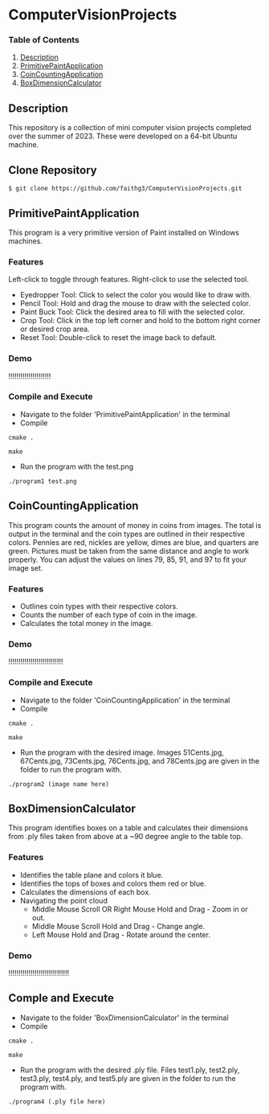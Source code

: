 # ComputerVisionProjects

### Table of Contents
1. [Description](#Description)
2. [PrimitivePaintApplication](#PrimitivePaintApplication)
3. [CoinCountingApplication](#CoinCountingApplication)
4. [BoxDimensionCalculator](#BoxDimensionCalculator)

## Description
This repository is a collection of mini computer vision projects completed over the summer of 2023. These were developed on a 64-bit Ubuntu machine.

## Clone Repository
~~~
$ git clone https://github.com/faithg3/ComputerVisionProjects.git
~~~
## PrimitivePaintApplication
This program is a very primitive version of Paint installed on Windows machines.

### Features
Left-click to toggle through features. Right-click to use the selected tool.
* Eyedropper Tool: Click to select the color you would like to draw with.
* Pencil Tool: Hold and drag the mouse to draw with the selected color.
* Paint Buck Tool: Click the desired area to fill with the selected color.
* Crop Tool: Click in the top left corner and hold to the bottom right corner or desired crop area.
* Reset Tool: Double-click to reset the image back to default.

### Demo 
!!!!!!!!!!!!!!!!!!!!!

### Compile and Execute
* Navigate to the folder 'PrimitivePaintApplication' in the terminal
* Compile
~~~
cmake .
~~~
~~~
make
~~~
* Run the program with the test.png
~~~
./program1 test.png
~~~

## CoinCountingApplication
This program counts the amount of money in coins from images. The total is output in the terminal and the coin types are outlined in their respective colors. Pennies are red, nickles are yellow, dimes are blue, and quarters are green. Pictures must be taken from the same distance and angle to work properly. You can adjust the values on lines 79, 85, 91, and 97 to fit your image set.

### Features
* Outlines coin types with their respective colors.
* Counts the number of each type of coin in the image.
* Calculates the total money in the image.

### Demo
!!!!!!!!!!!!!!!!!!!!!!!!!!!

### Compile and Execute
* Navigate to the folder 'CoinCountingApplication' in the terminal
* Compile
~~~
cmake .
~~~
~~~
make
~~~
* Run the program with the desired image. Images 51Cents.jpg, 67Cents.jpg, 73Cents.jpg, 76Cents.jpg, and 78Cents.jpg are given in the folder to run the program with.
~~~
./program2 (image name here)
~~~

## BoxDimensionCalculator
This program identifies boxes on a table and calculates their dimensions from .ply files taken from above at a ~90 degree angle to the table top.

### Features
* Identifies the table plane and colors it blue.
* Identifies the tops of boxes and colors them red or blue.
* Calculates the dimensions of each box.
* Navigating the point cloud
  * Middle Mouse Scroll OR Right Mouse Hold and Drag - Zoom in or out.
  * Middle Mouse Scroll Hold and Drag - Change angle.
  * Left Mouse Hold and Drag - Rotate around the center.

### Demo
!!!!!!!!!!!!!!!!!!!!!!!!!!!!!!

## Comple and Execute
* Navigate to the folder 'BoxDimensionCalculator' in the terminal
* Compile
~~~
cmake .
~~~
~~~
make
~~~
* Run the program with the desired .ply file. Files test1.ply, test2.ply, test3.ply, test4.ply, and test5.ply are given in the folder to run the program with.
~~~
./program4 (.ply file here)
~~~
